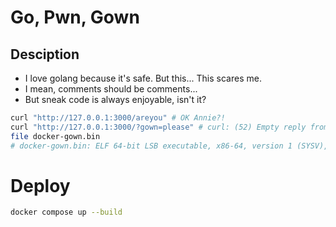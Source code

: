 # Go, Pwn, Gown

## Desciption

- I love golang because it's safe. But this... This scares me.
- I mean, comments should be comments...
- But sneak code is always enjoyable, isn't it?

```bash
curl "http://127.0.0.1:3000/areyou" # OK Annie?!
curl "http://127.0.0.1:3000/?gown=please" # curl: (52) Empty reply from server
file docker-gown.bin
# docker-gown.bin: ELF 64-bit LSB executable, x86-64, version 1 (SYSV), dynamically linked, ...
```

# Deploy

```bash
docker compose up --build
```